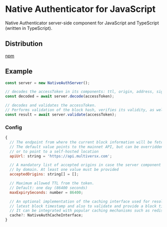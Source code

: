 # Native Authenticator for JavaScript

Native Authenticator server-side component for JavaScript and TypeScript (written in TypeScript).

## Distribution

[npm](https://www.npmjs.com/package/@multiversx/sdk-native-auth-server)

## Example

```js
const server = new NativeAuthServer();

// decodes the accessToken in its components: ttl, origin, address, signature, blockHash & body
const decoded = await server.decode(accessToken);

// decodes and validates the accessToken.
// Performs validation of the block hash, verifies its validity, as well as origin verification
const result = await server.validate(accessToken);
```

### Config

```js
{
  // The endpoint from where the current block information will be fetched upon validation.
  // The default value points to the mainnet API, but can be overridden to be network-specific
  // or to point to a self-hosted location
  apiUrl: string = 'https://api.multiversx.com';

  // A mandatory list of accepted origins in case the server component must validate the incoming requests
  // by domain. At least one value must be provided
  acceptedOrigins: string[] = [];

  // Maximum allowed TTL from the token.
  // Default: one day (86400 seconds)
  maxExpirySeconds: number = 86400;

  // An optional implementation of the caching interface used for resolving
  // latest block timestamp and also to validate and provide a block timestamp given a certain block hash.
  // It can be integrated with popular caching mechanisms such as redis
  cache?: NativeAuthCacheInterface;
}
```
